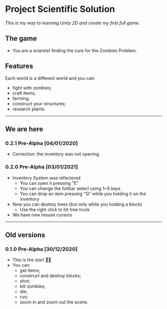 # Project Scientific Solution
_This is my way to learning Unity 2D and create my first full game._

## The game
- You are a scientist finding the cure for the Zombies Problem.

## Features
Each world is a different world and you can:
- fight with zombies;
- craft items;
- farming;
- construct your structures;
- research plants.

---

## We are here
### 0.2.1 Pre-Alpha [04/01/2020]
- Correction: the inventory was not opening

### 0.2.0 Pre-Alpha [03/01/2021]
- Inventory System was refactored
  - You can open it pressing "E"
  - You can change the hotbar select using 1~5 keys
  - You can drop an item pressing "Q" while you holding it on the inventory
- Now you can destroy trees (but only while you holding a block)
  - Use the right click to hit tree trunk
- We have new mouse cursors

---

## Old versions
### 0.1.0 Pre-Alpha [30/12/2020]
- This is the start 🤷‍♂️
- You can:
  - get items;
  - construct and destroy blocks;
  - shot;
  - kill zombies;
  - die;
  - run;
  - zoom in and zoom out the scene.